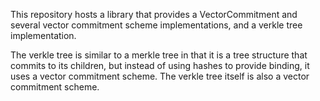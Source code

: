 This repository hosts a library that provides a VectorCommitment and several vector commitment scheme implementations, and a verkle tree implementation.

The verkle tree is similar to a merkle tree in that it is a tree structure that commits to its children, but instead of using hashes to provide binding, it uses a vector commitment scheme. The verkle tree itself is also a vector commitment scheme.